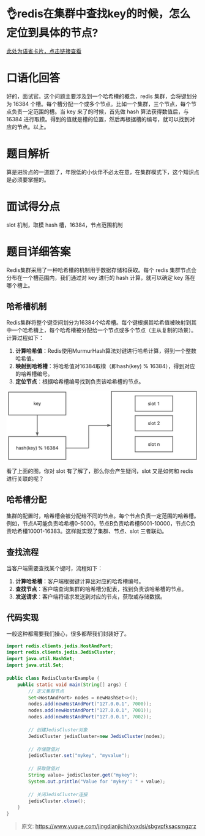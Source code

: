 # 👌redis在集群中查找key的时候，怎么定位到具体的节点?

[此处为语雀卡片，点击链接查看](https://www.yuque.com/jingdianjichi/xyxdsi/sbgvpfksacsmgzrz#bb5Jb)

# 口语化回答
好的，面试官。这个问题主要涉及到一个哈希槽的概念，redis 集群，会将键划分为 16384 个槽。每个槽分配一个或多个节点。比如一个集群，三个节点，每个节点负责一定范围的槽。当 key 来了的时候，首先做 hash 算法获得数值后，与 16384 进行取模。得到的值就是槽的位置，然后再根据槽的编号，就可以找到对应的节点。以上。

# 题目解析
算是进阶点的一道题了，年限低的小伙伴不必太在意，在集群模式下，这个知识点是必须要掌握的。

# 面试得分点
slot 机制，取模 hash 槽，16384，节点范围机制

# 题目详细答案
Redis集群采用了一种哈希槽的机制用于数据存储和获取。每个 redis 集群节点会分布在一个槽范围内，我们通过对 key 进行的 hash 计算，就可以确定 key 落在哪个槽上。

## 哈希槽机制
Redis集群将整个键空间划分为16384个哈希槽。每个键根据其哈希值被映射到其中一个哈希槽上，每个哈希槽被分配给一个节点或多个节点（主从复制的场景）。计算过程如下：

1. **计算哈希值**：Redis使用MurmurHash算法对键进行哈希计算，得到一个整数哈希值。
2. **映射到哈希槽**：将哈希值对16384取模（即hash(key) % 16384），得到对应的哈希槽编号。
3. **定位节点**：根据哈希槽编号找到负责该哈希槽的节点。

![画板](./img/DDIk-XZcZa-mKLUu/1723106149359-0041fdbe-e77f-4d74-a41c-4f11458fba67-415579.jpeg)

看了上面的图，你对 slot 有了解了，那么你会产生疑问，slot 又是如何和 redis 进行关联的呢？

## 哈希槽分配
集群的配置时，哈希槽会被分配给不同的节点。每个节点负责一定范围的哈希槽。例如，节点A可能负责哈希槽0-5000，节点B负责哈希槽5001-10000，节点C负责哈希槽10001-16383。这样就实现了集群、节点、slot 三者联动。

## 查找流程
当客户端需要查找某个键时，流程如下：

1. **计算哈希槽**：客户端根据键计算出对应的哈希槽编号。
2. **查找节点**：客户端查询集群的哈希槽分配表，找到负责该哈希槽的节点。
3. **发送请求**：客户端将请求发送到对应的节点，获取或存储数据。

## 代码实现
一般这种都需要我们操心，很多都帮我们封装好了。

```java
import redis.clients.jedis.HostAndPort;
import redis.clients.jedis.JedisCluster;
import java.util.HashSet;
import java.util.Set;

public class RedisClusterExample {
    public static void main(String[] args) {
        // 定义集群节点
        Set<HostAndPort> nodes = newHashSet<>();
        nodes.add(newHostAndPort("127.0.0.1", 7000));
        nodes.add(newHostAndPort("127.0.0.1", 7001));
        nodes.add(newHostAndPort("127.0.0.1", 7002));

        // 创建JedisCluster对象
        JedisCluster jedisCluster=new JedisCluster(nodes);

        // 存储键值对
        jedisCluster.set("mykey", "myvalue");

        // 获取键值对
        String value= jedisCluster.get("mykey");
        System.out.println("Value for 'mykey': " + value);

        // 关闭JedisCluster连接
        jedisCluster.close();
    }
}
```





> 原文: <https://www.yuque.com/jingdianjichi/xyxdsi/sbgvpfksacsmgzrz>